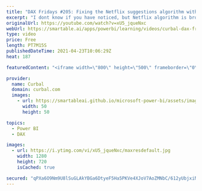 ```yaml
---
title: "DAX Fridays #205: Fixing the Netflix suggestions algorithm with 🔥 DAX"
excerpt: "I dont know if you have noticed, but Netflix algorithm is broken, so today, we are going to fix it with some good old DAX :)  Chapters: 00:00 Intro 00:15 Explain the issue 01:00 Translate business req to IT req 02:15 DAX or Power Query? 03:30 Creating virtual table 05:00 Using virtual table in measure"
originalUrl: https://youtube.com/watch?v=xU5_jqueNxc
webUrl: https://smartable.ai/apps/powerbi/learning/videos/curbal-dax-fridays-205-fixing-the-netflix-suggestions-algorithm-with-dax/
type: video
price: Free
length: PT7M15S
publishedDateTime: 2021-04-23T10:06:29Z
heat: 187

featuredContent: "<iframe width=\"800\" height=\"500\" frameborder=\"0\" src=\"https://www.youtube.com/embed/xU5_jqueNxc\" allow=\"accelerometer; autoplay; encrypted-media; gyroscope; picture-in-picture\" allowfullscreen></iframe>"

provider:
  name: Curbal
  domain: curbal.com
  images:
    - url: https://smartableai.github.io/microsoft-power-bi/assets/images/organizations/curbal.com-50x50.jpg
      width: 50
      height: 50

topics:
  - Power BI
  - DAX

images:
  - url: https://i.ytimg.com/vi/xU5_jqueNxc/maxresdefault.jpg
    width: 1280
    height: 720
    isCached: true

secured: "qPXa6O9Nm9U8lSuGLAkYBGa6DtyeF5Ha5PKVe4XJoV7AoZMNbC/612yUbjxiNXkYU7TW27JLEhmexEsvK1N9/hBR80LvsduWYlTwQrZZ14oSnoOcIUfbW7r4E2jFXegUi5NmPZfwwIoxqSkL13YN0sqJWLBXAbRU6CNJa+/SM5c6pml+2xM5H3aHXDftFEFa7sYIuvs8Z/5AKaVBmcTMJAlObS2ZJoJjIj/eyuue6REdg5hSR8fHo5+pcpy0YKvXyPkfcr4RVu5U0OLaPkKsH1970p053M+0srL+zUulJdCGSdHHrj/Su1gF+qQvuTVvZfxZVQ3bseUdTy6pgn1ghRluuF6v30QK+8qbO0sv2E7jkG88pzubJvss0f1GRgzy2mr1bIS9ETXdNiQhMehRaHULzgrs1hg/ATD2r2de144=;wDwGa1ux5KNKSPOwpuCVKQ=="
---
```


